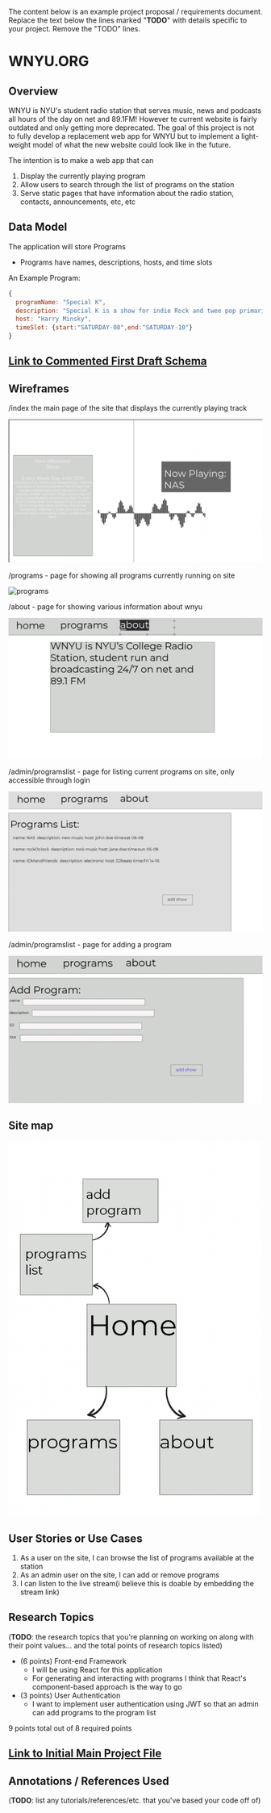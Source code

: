 The content below is an example project proposal / requirements document. Replace the text below the lines marked "__TODO__" with details specific to your project. Remove the "TODO" lines.


# WNYU.ORG 

## Overview


WNYU is NYU's student radio station that serves music, news and podcasts all hours of the day on net and 89.1FM!
However te current website is fairly outdated and only getting more deprecated. The goal of this project is not
to fully develop a replacement web app for WNYU but to implement a light-weight model of what the new website 
could look like in the future. 

The intention is to make a web app that can 

1. Display the currently playing program
2. Allow users to search through the list of programs on the station
3. Serve static pages that have information about the radio station, contacts, announcements, etc, etc


## Data Model


The application will store Programs 

* Programs have names, descriptions, hosts, and time slots

An Example Program:

```javascript
{
  programName: "Special K",
  description: "Special K is a show for indie Rock and twee pop primarily from the 90s!",
  host: "Harry Minsky",
  timeSlot: {start:"SATURDAY-08",end:"SATURDAY-10"}        
}
```



## [Link to Commented First Draft Schema](src/db.mjs) 

## Wireframes


/index the main page of the site that displays the currently playing track

![index](documentation/index.png)

/programs - page for showing all programs currently running on site

![programs](documentation/programs.png)

/about - page for showing various information about wnyu

![about](documentation/about.png)

/admin/programslist - page for listing current programs on site, only accessible through login

![about](documentation/programslist.png)


/admin/programslist - page for adding a program

![about](documentation/addprogram.png)



## Site map


![sitemap](documentation/sitemap.png)

## User Stories or Use Cases

1. As a user on the site, I can browse the list of programs available at the station
2. As an admin user on the site, I can add or remove programs 
3. I can listen to the live stream(i believe this is doable by embedding the stream link)

## Research Topics

(__TODO__: the research topics that you're planning on working on along with their point values... and the total points of research topics listed)

* (6 points) Front-end Framework
    * I will be using React for this application
    * For generating and interacting with programs I think that React's component-based approach is the way to go
* (3 points) User Authentication
    * I want to implement user authentication using JWT so that an admin can add programs to the program list

9 points total out of 8 required points


## [Link to Initial Main Project File](src/app.mjs) 

## Annotations / References Used

(__TODO__: list any tutorials/references/etc. that you've based your code off of)

